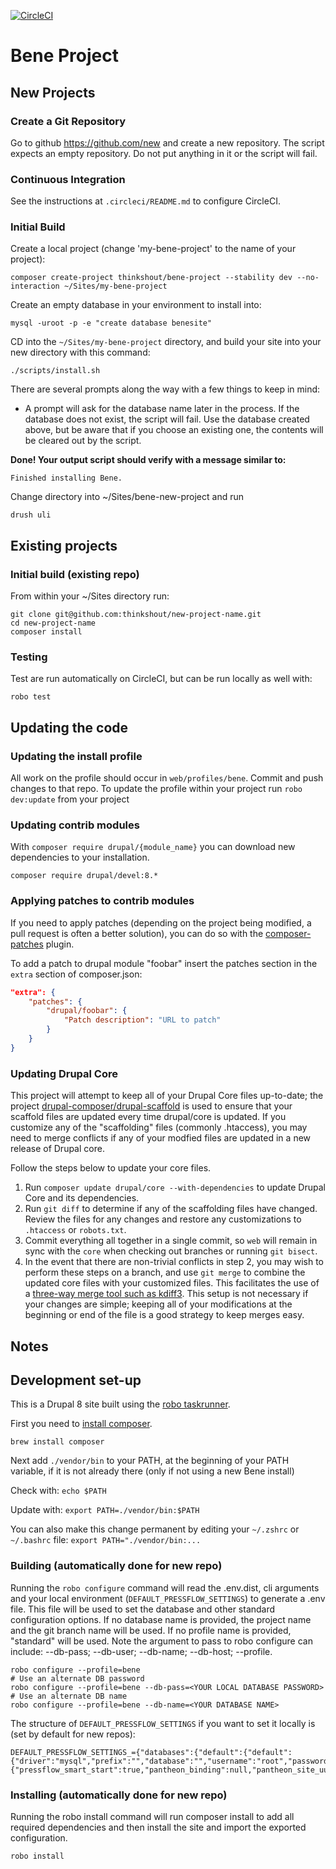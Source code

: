 [![CircleCI](https://circleci.com/gh/thinkshout/bene-project/tree/master.svg?style=svg)](https://circleci.com/gh/thinkshout/bene-project/tree/master)

# Bene Project

## New Projects

### Create a Git Repository

Go to github https://github.com/new and create a new repository. The script expects an empty repository. Do not put anything in it or the script will fail.

### Continuous Integration

See the instructions at `.circleci/README.md` to configure CircleCI.

### Initial Build

Create a local project (change 'my-bene-project' to the name of your project):

`composer create-project thinkshout/bene-project --stability dev --no-interaction ~/Sites/my-bene-project`

Create an empty database in your environment to install into:

`mysql -uroot -p -e "create database benesite"`

CD into the `~/Sites/my-bene-project` directory, and build your site into your new directory with this command:

`./scripts/install.sh`

There are several prompts along the way with a few things to keep in mind:
- A prompt will ask for the database name later in the process. If the database does not exist, the script will fail. Use the database created above, but be aware that if you choose an existing one, the contents will be cleared out by the script.

**Done! Your output script should verify with a message similar to:**

`Finished installing Bene.`

Change directory into ~/Sites/bene-new-project and run
```
drush uli
```
## Existing projects

### Initial build (existing repo)
From within your ~/Sites directory run:

```
git clone git@github.com:thinkshout/new-project-name.git
cd new-project-name
composer install
```

### Testing

Test are run automatically on CircleCI, but can be run locally as well with:

```
robo test
```

## Updating the code

### Updating the install profile

All work on the profile should occur in `web/profiles/bene`. Commit and push changes to that repo. To update the profile 
within your project run `robo dev:update` from your project

### Updating contrib modules

With `composer require drupal/{module_name}` you can download new dependencies to your
installation.

```
composer require drupal/devel:8.*
```

### Applying patches to contrib modules

If you need to apply patches (depending on the project being modified, a pull
request is often a better solution), you can do so with the
[composer-patches](https://github.com/cweagans/composer-patches) plugin.

To add a patch to drupal module "foobar" insert the patches section in the `extra`
section of composer.json:
```json
"extra": {
    "patches": {
        "drupal/foobar": {
            "Patch description": "URL to patch"
        }
    }
}
```

### Updating Drupal Core

This project will attempt to keep all of your Drupal Core files up-to-date; the
project [drupal-composer/drupal-scaffold](https://github.com/drupal-composer/drupal-scaffold)
is used to ensure that your scaffold files are updated every time drupal/core is
updated. If you customize any of the "scaffolding" files (commonly .htaccess),
you may need to merge conflicts if any of your modfied files are updated in a
new release of Drupal core.

Follow the steps below to update your core files.

1. Run `composer update drupal/core --with-dependencies` to update Drupal Core and its dependencies.
1. Run `git diff` to determine if any of the scaffolding files have changed.
   Review the files for any changes and restore any customizations to
  `.htaccess` or `robots.txt`.
1. Commit everything all together in a single commit, so `web` will remain in
   sync with the `core` when checking out branches or running `git bisect`.
1. In the event that there are non-trivial conflicts in step 2, you may wish
   to perform these steps on a branch, and use `git merge` to combine the
   updated core files with your customized files. This facilitates the use
   of a [three-way merge tool such as kdiff3](http://www.gitshah.com/2010/12/how-to-setup-kdiff-as-diff-tool-for-git.html). This setup is not necessary if your changes are simple;
   keeping all of your modifications at the beginning or end of the file is a
   good strategy to keep merges easy.


## Notes

## Development set-up

This is a Drupal 8 site built using the [robo taskrunner](http://robo.li/).

First you need to [install composer](https://getcomposer.org/doc/00-intro.md#installation-linux-unix-osx).

`brew install composer`

Next add `./vendor/bin` to your PATH, at the beginning of your PATH variable, if it is not already there (only if not using a new Bene install)

Check with:
`echo $PATH`

Update with:
`export PATH=./vendor/bin:$PATH`

You can also make this change permanent by editing your `~/.zshrc` or `~/.bashrc` file:
`export PATH="./vendor/bin:...`

### Building (automatically done for new repo)

Running the `robo configure` command will read the .env.dist, cli arguments and
your local environment (`DEFAULT_PRESSFLOW_SETTINGS`) to generate a .env file. This file will be used to set
the database and other standard configuration options. If no database name is provided, the project name and the git branch name will be used. If no profile name is provided, "standard" will be used. Note the argument to pass to robo configure can include: --db-pass; --db-user; --db-name; --db-host; --profile.

```
robo configure --profile=bene
# Use an alternate DB password
robo configure --profile=bene --db-pass=<YOUR LOCAL DATABASE PASSWORD>
# Use an alternate DB name
robo configure --profile=bene --db-name=<YOUR DATABASE NAME>
```

The structure of `DEFAULT_PRESSFLOW_SETTINGS` if you want to set it locally is (set by default for new repos):

```
DEFAULT_PRESSFLOW_SETTINGS_={"databases":{"default":{"default":{"driver":"mysql","prefix":"","database":"","username":"root","password":"root","host":"localhost","port":3306}}},"conf":{"pressflow_smart_start":true,"pantheon_binding":null,"pantheon_site_uuid":null,"pantheon_environment":"local","pantheon_tier":"local","pantheon_index_host":"localhost","pantheon_index_port":8983,"redis_client_host":"localhost","redis_client_port":6379,"redis_client_password":"","file_public_path":"sites\/default\/files","file_private_path":"sites\/default\/files\/private","file_directory_path":"site\/default\/files","file_temporary_path":"\/tmp","file_directory_temp":"\/tmp","css_gzip_compression":false,"js_gzip_compression":false,"page_compression":false},"hash_salt":"","config_directory_name":"sites\/default\/config","drupal_hash_salt":""}
```

### Installing (automatically done for new repo)

Running the robo install command will run composer install to add all required
dependencies and then install the site and import the exported configuration.

```
robo install
```
